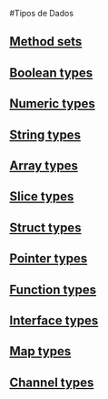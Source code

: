 #Tipos de Dados

## [Method sets](https://golang.org/ref/spec#Method_sets)
## [Boolean types](https://golang.org/ref/spec#Boolean_types)
## [Numeric types](https://golang.org/ref/spec#Numeric_types)
## [String types](https://golang.org/ref/spec#String_types)
## [Array types](https://golang.org/ref/spec#Array_types)
## [Slice types](https://golang.org/ref/spec#Slice_types)
## [Struct types](https://golang.org/ref/spec#Struct_types)
## [Pointer types](https://golang.org/ref/spec#Pointer_types)
## [Function types](https://golang.org/ref/spec#Function_types)
## [Interface types](https://golang.org/ref/spec#Interface_types)
## [Map types](https://golang.org/ref/spec#Map_types)
## [Channel types](https://golang.org/ref/spec#Channel_types)


